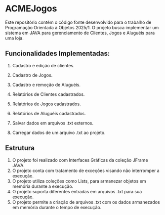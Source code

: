 # ACMEJogos 

  Este repositório contém o código fonte desenvolvido para o trabalho de Programação Orientada à Objetos 2025/1. O projeto busca implementar um sistema em JAVA para gerenciamento de Clientes, Jogos e Aluguéis para uma loja.



## Funcionalidades Implementadas:

1. Cadastro e edição de clientes.

2. Cadastro de Jogos.

3. Cadastro e remoção de Aluguéis.

4. Relatórios de Clientes cadastrados.

5. Relatórios de Jogos cadastrados.

6. Relatórios de Aluguéis cadastrados.

7. Salvar dados em arquivos .txt externos.

8. Carregar dados de um arquivo .txt ao projeto.

## Estrutura 

1. O projeto foi realizado com Interfaces Gráficas da coleção JFrame JAVA.
2. O projeto conta com tratamento de exceções visando não interromper a execução.
3. O projeto utiliza coleções como Lists, para armanezar objetos em memória durante a execução.
4. O projeto suporta diferentes entradas em arquivos .txt para sua execução.
5. O projeto permite a criação de arquivos .txt com os dados armanezados em memória durante o tempo de execução.
